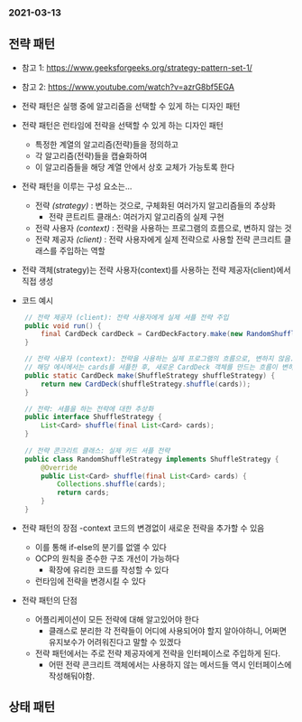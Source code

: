### 2021-03-13

## 전략 패턴
- 참고 1: https://www.geeksforgeeks.org/strategy-pattern-set-1/
- 참고 2: https://www.youtube.com/watch?v=azrG8bf5EGA

- 전략 패턴은 실행 중에 알고리즘을 선택할 수 있게 하는 디자인 패턴
- 전략 패턴은 런타임에  전략을    선택할 수 있게 하는 디자인 패턴
    - 특정한 계열의 알고리즘(전략)들을 정의하고
    - 각 알고리즘(전략)들을 캡슐화하여
    - 이 알고리즘들을 해당 계열 안에서 상호 교체가 가능토록 한다

- 전략 패턴을 이루는 구성 요소는...
    - 전략 *(strategy)* : 변하는 것으로, 구체화된 여러가지 알고리즘들의 추상화
        - 전략 콘트리트 클래스: 여러가지 알고리즘의 실제 구현
    - 전략 사용자 *(context)* : 전략을 사용하는 프로그램의 흐름으로, 변하지 않는 것
    - 전략 제공자 *(client)* : 전략 사용자에게 실제 전략으로 사용할 전략 콘크리트 클래스를 주입하는 역할

- 전략 객체(strategy)는 전략 사용자(context)를 사용하는 전략 제공자(client)에서 직접 생성

- 코드 예시
``` Java
    // 전략 제공자 (client): 전략 사용자에게 실제 셔플 전략 주입
    public void run() {
        final CardDeck cardDeck = CardDeckFactory.make(new RandomShuffleStrategy());
    }

    // 전략 사용자 (context): 전략을 사용하는 실제 프로그램의 흐름으로, 변하지 않음.
    // 해당 에시에서는 cards를 셔플한 후, 새로운 CardDeck 객체를 만드는 흐름이 변하지 않는다. 
    public static CardDeck make(ShuffleStrategy shuffleStrategy) {
        return new CardDeck(shuffleStrategy.shuffle(cards));
    }

    // 전략: 셔플을 하는 전략에 대한 추상화 
    public interface ShuffleStrategy {
        List<Card> shuffle(final List<Card> cards);
    }
    
    // 전략 콘크리트 클래스: 실제 카드 셔플 전략
    public class RandomShuffleStrategy implements ShuffleStrategy {
        @Override
        public List<Card> shuffle(final List<Card> cards) {
            Collections.shuffle(cards);
            return cards;
        }
    }
```

- 전략 패턴의 장점
    -context 코드의 변경없이 새로운 전략을 추가할 수 있음
    - 이를 통해 if-else의 분기를 없앨 수 있다
    - OCP의 원칙을 준수한 구조 개선이 가능하다
        - 확장에 유리한 코드를 작성할 수 있다
    - 런타임에 전략을 변경시킬 수 있다

- 전략 패턴의 단점
    - 어플리케이션이 모든 전략에 대해 알고있어야 한다
        - 클래스로 분리한 각 전략들이 어디에 사용되어야 할지 알아야하니, 어쩌면 유지보수가 어려워진다고 말할 수 있겠다
    - 전략 패턴에서는 주로 전략 제공자에게 전략을 인터페이스로 주입하게 된다.
        - 어떤 전략 콘크리트 객체에서는 사용하지 않는 메서드들 역시 인터페이스에 작성해둬야함.

## 상태 패턴